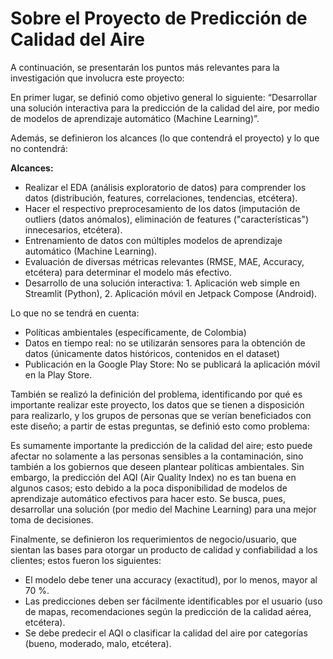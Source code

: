 # Sobre el Proyecto de Predicción de Calidad del Aire

A continuación, se presentarán los puntos más relevantes para la investigación que involucra este proyecto: 

En primer lugar, se definió como objetivo general lo siguiente: “Desarrollar una solución interactiva para la predicción de la calidad del aire, por medio de modelos de aprendizaje automático (Machine Learning)”.

Además, se definieron los alcances (lo que contendrá el proyecto) y lo que no contendrá:

**Alcances:**
- Realizar el EDA (análisis exploratorio de datos) para comprender los datos (distribución, features, correlaciones, tendencias, etcétera).
- Hacer el respectivo preprocesamiento de los datos (imputación de outliers (datos anómalos), eliminación de features ("características") innecesarios, etcétera).
- Entrenamiento de datos con múltiples modelos de aprendizaje automático (Machine Learning).
- Evaluación de diversas métricas relevantes (RMSE, MAE, Accuracy, etcétera) para determinar el modelo más efectivo.
- Desarrollo de una solución interactiva: 1. Aplicación web simple en Streamlit (Python), 2. Aplicación móvil en Jetpack Compose (Android).


Lo que no se tendrá en cuenta:
- Políticas ambientales (específicamente, de Colombia)
- Datos en tiempo real: no se utilizarán sensores para la obtención de datos (únicamente datos históricos, contenidos en el dataset)
- Publicación en la Google Play Store: No se publicará la aplicación móvil en la Play Store.

También se realizó la definición del problema, identificando por qué es importante realizar este proyecto, los datos que se tienen a disposición para realizarlo, y los grupos de personas que se verían beneficiados con este diseño; a partir de estas preguntas, se definió esto como problema:

Es sumamente importante la predicción de la calidad del aire; esto puede afectar no solamente a las personas sensibles a la contaminación, sino también a los gobiernos que deseen plantear políticas ambientales. Sin embargo, la predicción del AQI (Air Quality Index) no es tan buena en algunos casos; esto debido a la poca disponibilidad de modelos de aprendizaje automático efectivos para hacer esto. Se busca, pues, desarrollar una solución (por medio del Machine Learning) para una mejor toma de decisiones.

Finalmente, se definieron los requerimientos de negocio/usuario, que sientan las bases para otorgar un producto de calidad y confiabilidad a los clientes; estos fueron los siguientes:

- El modelo debe tener una accuracy (exactitud), por lo menos, mayor al 70 %.
- Las predicciones deben ser fácilmente identificables por el usuario (uso de mapas, recomendaciones según la predicción de la calidad aérea, etcétera).
- Se debe predecir el AQI o clasificar la calidad del aire por categorías (bueno, moderado, malo, etcétera).

